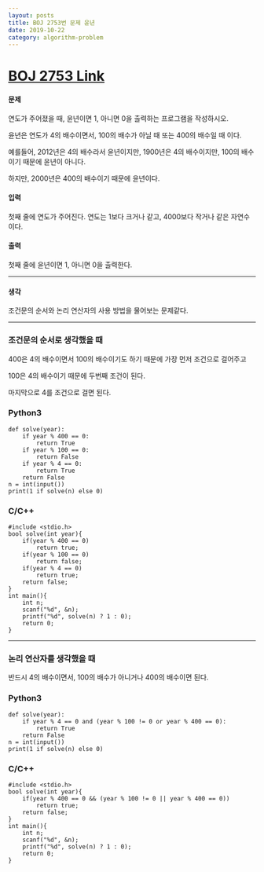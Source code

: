 ```yaml
---
layout: posts
title: BOJ 2753번 문제 윤년
date: 2019-10-22
category: algorithm-problem
---
```

# [BOJ 2753 Link](https://www.acmicpc.net/problem/2753)
#### 문제
연도가 주어졌을 때, 윤년이면 1, 아니면 0을 출력하는 프로그램을 작성하시오.

윤년은 연도가 4의 배수이면서, 100의 배수가 아닐 때 또는 400의 배수일 때 이다.

예를들어, 2012년은 4의 배수라서 윤년이지만, 1900년은 4의 배수이지만, 100의 배수이기 때문에 윤년이 아니다.

하지만, 2000년은 400의 배수이기 때문에 윤년이다.

#### 입력
첫째 줄에 연도가 주어진다. 연도는 1보다 크거나 같고, 4000보다 작거나 같은 자연수이다.

#### 출력
첫째 줄에 윤년이면 1, 아니면 0을 출력한다.
- - -
#### 생각
조건문의 순서와 논리 연산자의 사용 방법을 물어보는 문제같다.


_ _ _

### 조건문의 순서로 생각했을 때

400은 4의 배수이면서 100의 배수이기도 하기 때문에 가장 먼저 조건으로 걸어주고

100은 4의 배수이기 때문에 두번째 조건이 된다.

마지막으로 4를 조건으로 걸면 된다.
### Python3
```
def solve(year):
    if year % 400 == 0:
        return True
    if year % 100 == 0:
        return False
    if year % 4 == 0:
        return True
    return False
n = int(input())
print(1 if solve(n) else 0)
```
### C/C++
```
#include <stdio.h>
bool solve(int year){
    if(year % 400 == 0)
        return true;
    if(year % 100 == 0)
        return false;
    if(year % 4 == 0)
        return true;
    return false;
}
int main(){
    int n;
    scanf("%d", &n);
    printf("%d", solve(n) ? 1 : 0);
    return 0;
}
```
_ _ _

### 논리 연산자를 생각했을 때

반드시 4의 배수이면서, 100의 배수가 아니거나 400의 배수이면 된다.

### Python3
```
def solve(year):
    if year % 4 == 0 and (year % 100 != 0 or year % 400 == 0):
        return True
    return False
n = int(input())
print(1 if solve(n) else 0)
```
### C/C++
```
#include <stdio.h>
bool solve(int year){
    if(year % 400 == 0 && (year % 100 != 0 || year % 400 == 0))
        return true;
    return false;
}
int main(){
    int n;
    scanf("%d", &n);
    printf("%d", solve(n) ? 1 : 0);
    return 0;
}
```